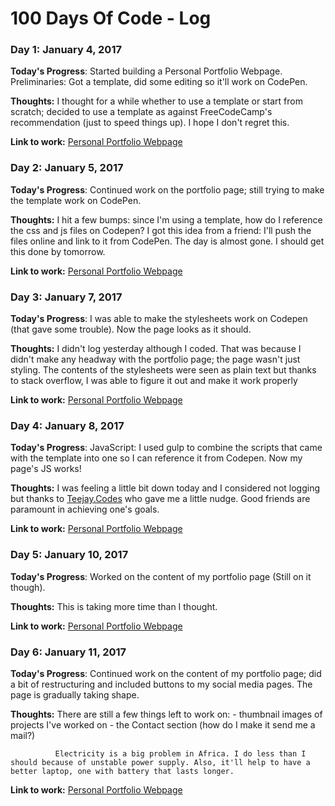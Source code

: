 # 100 Days Of Code - Log

### Day 1: January 4, 2017 


**Today's Progress**: Started building a Personal Portfolio Webpage. Preliminaries: Got a template, did some editing so it'll work on CodePen.

**Thoughts:** I thought for a while whether to use a template or start from scratch; decided to use a template as against FreeCodeCamp's recommendation (just to speed things up). I hope I don't regret this.

**Link to work:** [Personal Portfolio Webpage](http://codepen.io/jimshegs/pen/dNbXJm)


### Day 2: January 5, 2017 


**Today's Progress**: Continued work on the portfolio page; still trying to make the template work on CodePen. 

**Thoughts:** I hit a few bumps: since I'm using a template, how do I reference the css and js files on Codepen? I got this idea from a friend: I'll push the files online and link to it from CodePen. The day is almost gone. I should get this done by tomorrow.

**Link to work:** [Personal Portfolio Webpage](http://codepen.io/jimshegs/pen/dNbXJm)


### Day 3: January 7, 2017 


**Today's Progress**: I was able to make the stylesheets work on Codepen (that gave some trouble). Now the page looks as it should.

**Thoughts:** I didn't log yesterday although I coded. That was because I didn't make any headway with the portfolio page; the page wasn't just styling. The contents of the stylesheets were seen as plain text but thanks to stack overflow, I was able to figure it out and make it work properly

**Link to work:** [Personal Portfolio Webpage](http://codepen.io/jimshegs/pen/dNbXJm)


### Day 4: January 8, 2017 


**Today's Progress**: JavaScript: I used gulp to combine the scripts that came with the template into one so I can reference it from Codepen. Now my page's JS works!

**Thoughts:** I was feeling a little bit down today and I considered not logging but thanks to [Teejay.Codes](http://teejay.codes/) who gave me a little nudge. Good friends are paramount in achieving one's goals.

**Link to work:** [Personal Portfolio Webpage](http://codepen.io/jimshegs/pen/dNbXJm)


### Day 5: January 10, 2017 


**Today's Progress**: Worked on the content of my portfolio page (Still on it though).

**Thoughts:** This is taking more time than I thought.

**Link to work:** [Personal Portfolio Webpage](http://codepen.io/jimshegs/pen/dNbXJm)


### Day 6: January 11, 2017 


**Today's Progress**: Continued work on the content of my portfolio page; did a bit of restructuring and included buttons to my social media pages. The page is gradually taking shape.

**Thoughts:** There are still a few things left to work on: 
              - thumbnail images of projects I've worked on
              - the Contact section (how do I make it send me a mail?)
              
              Electricity is a big problem in Africa. I do less than I should because of unstable power supply. Also, it'll help to have a better laptop, one with battery that lasts longer.

**Link to work:** [Personal Portfolio Webpage](http://codepen.io/jimshegs/pen/dNbXJm)




